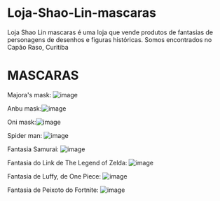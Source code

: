 # Loja-Shao-Lin-mascaras
Loja Shao Lin mascaras é uma loja que vende produtos de fantasias de personagens de desenhos e figuras históricas. Somos encontrados no Capão Raso, Curitiba

# MASCARAS
Majora's mask: ![image](https://github.com/user-attachments/assets/3ee5c3a6-188f-4648-9368-bfad4edab915)


Anbu mask:![image](https://github.com/user-attachments/assets/e02cefac-8867-4bd1-a351-da0ba05b7d04)



Oni mask:![image](https://github.com/user-attachments/assets/254659cd-ae76-48a4-8239-07e378241e12)
 

Spider man: ![image](https://github.com/user-attachments/assets/0bac4c98-661a-4b48-bb6a-7bf2f9ce7e86)

Fantasia Samurai: ![image](https://github.com/user-attachments/assets/eb2a5089-a6bc-426e-b1ac-828bda70bd5c)

Fantasia do Link de The Legend of Zelda: ![image](https://github.com/user-attachments/assets/8414280a-8bce-4059-943f-88f6b8619db0)

Fantasia de Luffy, de One Piece: ![image](https://github.com/user-attachments/assets/69584eb6-5c84-44c9-a006-79dee8eec9c7)

Fantasia de Peixoto do Fortnite: ![image](https://github.com/user-attachments/assets/a811c19b-2bdc-4af1-8e57-efd776fbea96)






